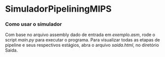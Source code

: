 # SimuladorPipeliningMIPS

### Como usar o simulador
Com base no arquivo assembly dado de entrada em _exemplo.asm_, rode o script _main.py_ para executar o programa. Para visualizar todas as etapas de pipeline e seus respectivos estágios, abra o arquivo _saida.html_, no diretório Saida. 